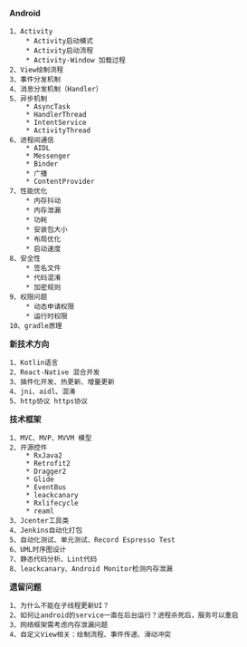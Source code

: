 
**Android** 

	1、Activity
		* Activity启动模式
		* Activity启动流程
		* Activity-Window 加载过程
	2、View绘制流程
	3、事件分发机制
	4、消息分发机制（Handler）
	5、异步机制
		* AsyncTask
		* HandlerThread
		* IntentService
		* ActivityThread
	6、进程间通信
		* AIDL
		* Messenger
		* Binder
		* 广播
		* ContentProvider
	7、性能优化
		* 内存抖动
		* 内存泄漏
		* 功耗
		* 安装包大小
		* 布局优化
		* 启动速度
	8、安全性
		* 签名文件
		* 代码混淆
		* 加密规则
	9、权限问题
		* 动态申请权限
		* 运行时权限
	10、gradle原理
	

**新技术方向**

	1、Kotlin语言
	2、React-Native 混合开发
	3、插件化开发、热更新、增量更新
	4、jni、aidl、混淆
	5、http协议 https协议


**技术框架**

	1、MVC、MVP、MVVM 模型
	2、开源控件
		* RxJava2
		* Retrofit2
		* Dragger2
		* Glide
		* EventBus
		* leackcanary
		* Rxlifecycle
		* reaml
	3、Jcenter工具类
	4、Jenkins自动化打包
	5、自动化测试、单元测试、Record Espresso Test
	6、UML时序图设计
	7、静态代码分析、Lint代码
	8、leackcanary、Android Monitor检测内存泄漏


**遗留问题**

	1、为什么不能在子线程更新UI？
	2、如何让android的service一直在后台运行？进程杀死后，服务可以重启
	3、网络框架需考虑内存泄漏问题
	4、自定义View相关：绘制流程、事件传递、滑动冲突